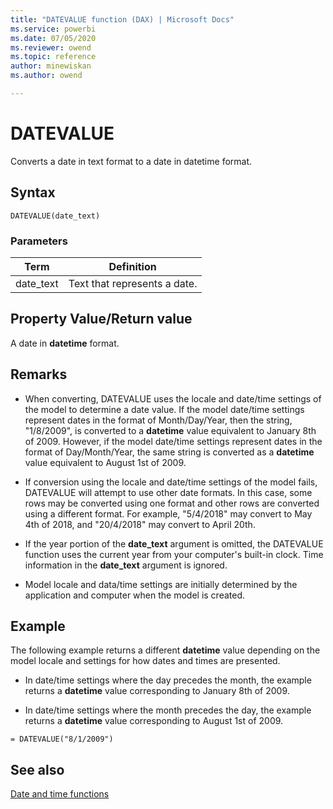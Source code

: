 ```yaml
---
title: "DATEVALUE function (DAX) | Microsoft Docs"
ms.service: powerbi 
ms.date: 07/05/2020
ms.reviewer: owend
ms.topic: reference
author: minewiskan
ms.author: owend

---
```

# DATEVALUE

Converts a date in text format to a date in datetime format.  
  
## Syntax  
  
```dax
DATEVALUE(date_text)  
```
  
### Parameters  
  
|Term|Definition|  
|--------|--------------|  
|date_text|Text that represents a date.|  
  
## Property Value/Return value  

A date in **datetime** format.  
  
## Remarks

- When converting, DATEVALUE uses the locale and date/time settings of the model to determine a date value. If the model date/time settings represent dates in the format of Month/Day/Year, then the string, "1/8/2009", is converted to a **datetime** value equivalent to January 8th of 2009. However, if the model date/time settings represent dates in the format of Day/Month/Year, the same string is converted as a **datetime** value equivalent to August 1st of 2009.  

- If conversion using the locale and date/time settings of the model fails, DATEVALUE will attempt to use other date formats. In this case, some rows may be converted using one format and other rows are converted using a different format. For example, "5/4/2018" may convert to May 4th of 2018, and "20/4/2018" may convert to April 20th. 
  
- If the year portion of the **date_text** argument is omitted, the DATEVALUE function uses the current year from your computer's built-in clock. Time information in the **date_text** argument is ignored.  

- Model locale and data/time settings are initially determined by the application and computer when the model is created.
  
## Example  

The following example returns a different **datetime** value depending on the model locale and settings for how dates and times are presented.  
  
- In date/time settings where the day precedes the month, the example returns a **datetime** value corresponding to January 8th of 2009.  
  
- In date/time settings where the month precedes the day, the example returns a **datetime** value corresponding to August 1st of 2009.  
  
```dax
= DATEVALUE("8/1/2009")  
```
  
## See also

[Date and time functions](date-and-time-functions-dax.md)  
